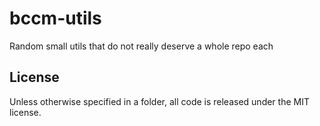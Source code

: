 # bccm-utils
Random small utils that do not really deserve a whole repo each

## License

Unless otherwise specified in a folder, all code is released under the MIT license.
